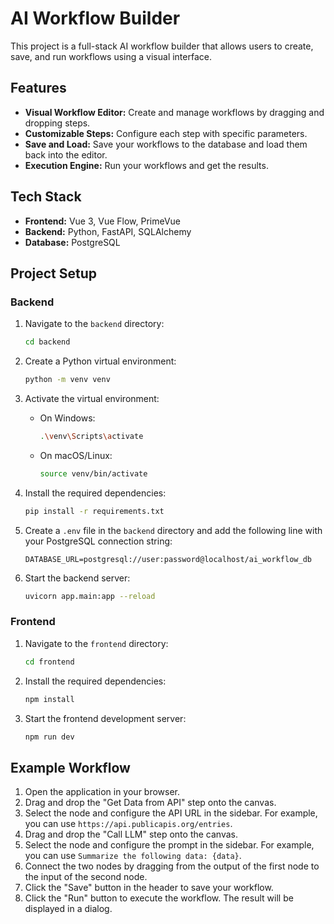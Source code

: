 # AI Workflow Builder

This project is a full-stack AI workflow builder that allows users to create, save, and run workflows using a visual interface.

## Features

- **Visual Workflow Editor:** Create and manage workflows by dragging and dropping steps.
- **Customizable Steps:** Configure each step with specific parameters.
- **Save and Load:** Save your workflows to the database and load them back into the editor.
- **Execution Engine:** Run your workflows and get the results.

## Tech Stack

- **Frontend:** Vue 3, Vue Flow, PrimeVue
- **Backend:** Python, FastAPI, SQLAlchemy
- **Database:** PostgreSQL

## Project Setup

### Backend

1.  Navigate to the `backend` directory:
    ```sh
    cd backend
    ```

2.  Create a Python virtual environment:
    ```sh
    python -m venv venv
    ```

3.  Activate the virtual environment:
    -   On Windows:
        ```sh
        .\venv\Scripts\activate
        ```
    -   On macOS/Linux:
        ```sh
        source venv/bin/activate
        ```

4.  Install the required dependencies:
    ```sh
    pip install -r requirements.txt
    ```

5.  Create a `.env` file in the `backend` directory and add the following line with your PostgreSQL connection string:
    ```
    DATABASE_URL=postgresql://user:password@localhost/ai_workflow_db
    ```

6.  Start the backend server:
    ```sh
    uvicorn app.main:app --reload
    ```

### Frontend

1.  Navigate to the `frontend` directory:
    ```sh
    cd frontend
    ```

2.  Install the required dependencies:
    ```sh
    npm install
    ```

3.  Start the frontend development server:
    ```sh
    npm run dev
    ```

## Example Workflow

1.  Open the application in your browser.
2.  Drag and drop the "Get Data from API" step onto the canvas.
3.  Select the node and configure the API URL in the sidebar. For example, you can use `https://api.publicapis.org/entries`.
4.  Drag and drop the "Call LLM" step onto the canvas.
5.  Select the node and configure the prompt in the sidebar. For example, you can use `Summarize the following data: {data}`.
6.  Connect the two nodes by dragging from the output of the first node to the input of the second node.
7.  Click the "Save" button in the header to save your workflow.
8.  Click the "Run" button to execute the workflow. The result will be displayed in a dialog.
